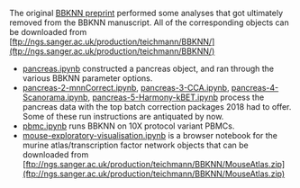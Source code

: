 The original [BBKNN preprint](https://www.biorxiv.org/content/early/2018/08/22/397042) performed some analyses that got ultimately removed from the BBKNN manuscript. All of the corresponding objects can be downloaded from [ftp://ngs.sanger.ac.uk/production/teichmann/BBKNN/](ftp://ngs.sanger.ac.uk/production/teichmann/BBKNN/)

- [pancreas.ipynb](https://nbviewer.jupyter.org/github/Teichlab/bbknn_preprint/blob/main/pancreas.ipynb) constructed a pancreas object, and ran through the various BBKNN parameter options.
- [pancreas-2-mnnCorrect.ipynb](https://nbviewer.jupyter.org/github/Teichlab/bbknn_preprint/blob/main/pancreas-2-mnnCorrect.ipynb), [pancreas-3-CCA.ipynb](https://nbviewer.jupyter.org/github/Teichlab/bbknn_preprint/blob/main/pancreas-3-CCA.ipynb), [pancreas-4-Scanorama.ipynb](https://nbviewer.jupyter.org/github/Teichlab/bbknn_preprint/blob/main/pancreas-4-Scanorama.ipynb), [pancreas-5-Harmony-kBET.ipynb](https://nbviewer.jupyter.org/github/Teichlab/bbknn_preprint/blob/main/pancreas-5-Harmony-kBET.ipynb) process the pancreas data with the top batch correction packages 2018 had to offer. Some of these run instructions are antiquated by now.
- [pbmc.ipynb](https://nbviewer.jupyter.org/github/Teichlab/bbknn_preprint/blob/main/pbmc.ipynb) runs BBKNN on 10X protocol variant PBMCs.
- [mouse-exploratory-visualisation.ipynb](https://nbviewer.jupyter.org/github/Teichlab/bbknn_preprint/blob/main/mouse-exploratory-visualisation.ipynb) is a browser notebook for the murine atlas/transcription factor network objects that can be downloaded from [ftp://ngs.sanger.ac.uk/production/teichmann/BBKNN/MouseAtlas.zip](ftp://ngs.sanger.ac.uk/production/teichmann/BBKNN/MouseAtlas.zip)
